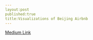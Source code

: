 ```yaml
---
layout:post
published:true
title:Visualizations of Beijing Airbnb
---
```


[Medium Link](https://medium.com/@sarahxu087/simple-data-storytelling-of-beijing-airbnb-df358b731a3b)
